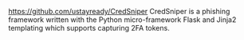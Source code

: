 https://github.com/ustayready/CredSniper
CredSniper is a phishing framework written with the Python micro-framework Flask and Jinja2 templating which supports capturing 2FA tokens.


